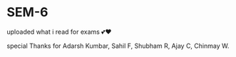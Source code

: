 # SEM-6
uploaded what i read for exams 💕❤️

special Thanks for 
 Adarsh Kumbar,
 Sahil F,
 Shubham R,
 Ajay C,
 Chinmay W.
